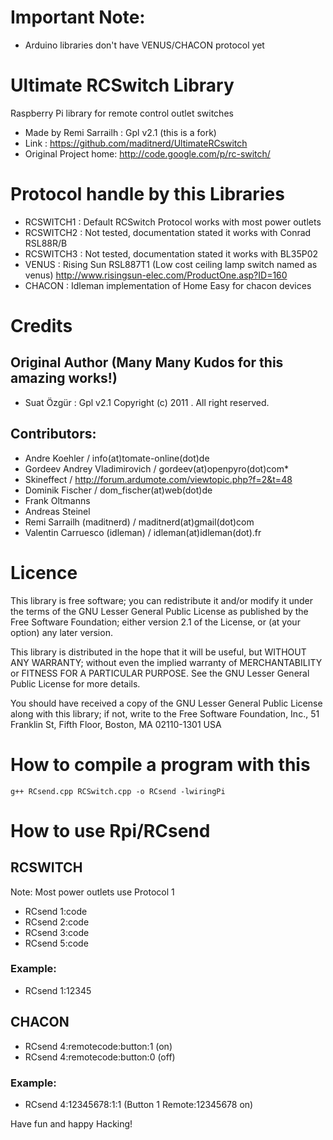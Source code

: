 # Important Note:
* Arduino libraries don't have VENUS/CHACON protocol yet

# Ultimate RCSwitch Library 
  Raspberry Pi library for remote control outlet switches
  
  * Made by Remi Sarrailh : Gpl v2.1 (this is a fork)
  * Link : https://github.com/maditnerd/UltimateRCswitch
  * Original Project home: http://code.google.com/p/rc-switch/

# Protocol handle by this Libraries
  - RCSWITCH1 : Default RCSwitch Protocol works with most power outlets
  - RCSWITCH2 : Not tested, documentation stated it works with Conrad RSL88R/B
  - RCSWITCH3 : Not tested, documentation stated it works with BL35P02
  - VENUS     : Rising Sun RSL887T1 (Low cost ceiling lamp switch named as venus) http://www.risingsun-elec.com/ProductOne.asp?ID=160
  - CHACON    : Idleman implementation of Home Easy for chacon devices

# Credits
  
## Original Author (Many Many Kudos for this amazing works!)
  - Suat Özgür : Gpl v2.1 Copyright (c) 2011 .  All right reserved.

## Contributors:
  - Andre Koehler / info(at)tomate-online(dot)de
  - Gordeev Andrey Vladimirovich / gordeev(at)openpyro(dot)com*
  - Skineffect / http://forum.ardumote.com/viewtopic.php?f=2&t=48
  - Dominik Fischer / dom_fischer(at)web(dot)de
  - Frank Oltmanns
  - Andreas Steinel 
  - Remi Sarrailh (maditnerd) / maditnerd(at)gmail(dot)com
  - Valentin Carruesco (idleman) / idleman(at)idleman(dot).fr
  
# Licence

  This library is free software; you can redistribute it and/or
  modify it under the terms of the GNU Lesser General Public
  License as published by the Free Software Foundation; either
  version 2.1 of the License, or (at your option) any later version.

  This library is distributed in the hope that it will be useful,
  but WITHOUT ANY WARRANTY; without even the implied warranty of
  MERCHANTABILITY or FITNESS FOR A PARTICULAR PURPOSE.  See the GNU
  Lesser General Public License for more details.

  You should have received a copy of the GNU Lesser General Public
  License along with this library; if not, write to the Free Software
  Foundation, Inc., 51 Franklin St, Fifth Floor, Boston, MA  02110-1301  USA

# How to compile a program with this
  ````g++ RCsend.cpp RCSwitch.cpp -o RCsend -lwiringPi````

# How to use Rpi/RCsend

## RCSWITCH
Note: Most power outlets use Protocol 1

* RCsend 1:code 
* RCsend 2:code 
* RCsend 3:code 
* RCsend 5:code 

### Example:
* RCsend 1:12345

## CHACON
* RCsend 4:remotecode:button:1 (on)
* RCsend 4:remotecode:button:0 (off)

### Example:
* RCsend 4:12345678:1:1 (Button 1 Remote:12345678 on)

Have fun and happy Hacking!

